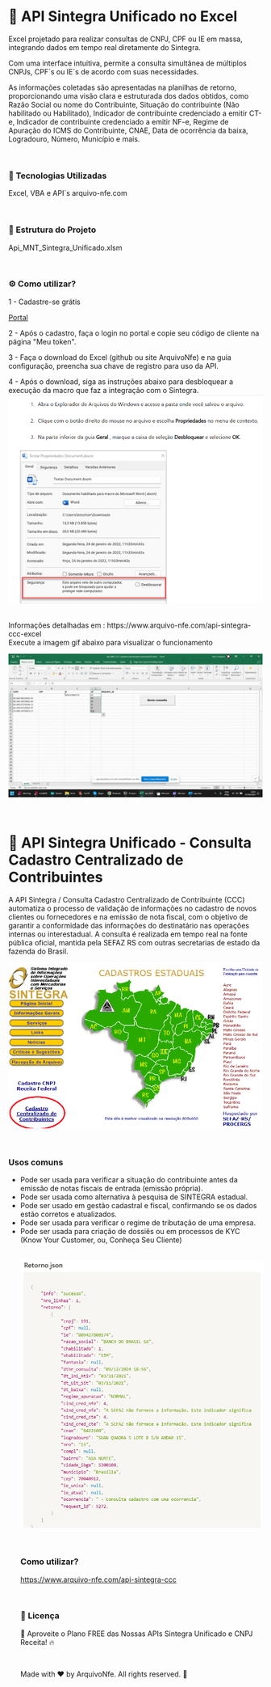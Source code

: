 <h1>📌 API Sintegra Unificado no Excel</h1>

Excel projetado para realizar consultas de CNPJ, CPF ou IE em massa, integrando dados em tempo real diretamente do Sintegra.

Com uma interface intuitiva, permite a consulta simultânea de múltiplos CNPJs, CPF´s ou IE´s de acordo com suas necessidades.

As informações coletadas são apresentadas na planilhas de retorno, proporcionando uma visão clara e estruturada dos dados obtidos, como Razão Social ou nome do Contribuinte, Situação do contribuinte (Não habilitado ou Habilitado), Indicador de contribuinte credenciado a emitir CT-e, Indicador de contribuinte credenciado a emitir NF-e, Regime de Apuração do ICMS do Contribuinte, CNAE, Data de ocorrência da baixa, Logradouro, Número, Município e mais.

<br>

<h3>🚀 Tecnologias Utilizadas</h3>

Excel, VBA e API´s arquivo-nfe.com

<br>

<h3>📂 Estrutura do Projeto</h3>

Api_MNT_Sintegra_Unificado.xlsm

<br>

<h3>⚙️ Como utilizar? </h3>

1 - Cadastre-se grátis 

[Portal](https://g120c7c9d7b60c3-mnt.adb.sa-vinhedo-1.oraclecloudapps.com/ords/r/wksp_mnt/anfe/login)

2 - Após o cadastro, faça o login no portal e copie seu código de cliente na página "Meu token".

3 - Faça o download do Excel (github ou site ArquivoNfe) e na guia configuração, preencha sua chave de registro para uso da API.

4 - Após o download, siga as instruções abaixo para desbloquear a execução da macro que faz a integração com o Sintegra. 
![Excel habilitar macro](habilitar_macro_excel.png)

<br>
Informaçôes detalhadas em :
https://www.arquivo-nfe.com/api-sintegra-ccc-excel

<br> 
Execute a imagem gif abaixo para visualizar o funcionamento

![funcionamento](Sintegra_ccc_excel.gif)
<!--<img src="Sintegra_ccc_excel.gif" width="80%" height="80%">-->

<br>

<h1>📌 API Sintegra Unificado - Consulta Cadastro Centralizado de Contribuintes</h1>

A API Sintegra / Consulta Cadastro Centralizado de Contribuinte (CCC) automatiza o processo de validação de informações no cadastro de novos clientes ou fornecedores e na emissão de nota fiscal, com o objetivo de garantir a conformidade das informações do destinatário nas operações internas ou interestadual. A consulta é realizada em tempo real na fonte pública oficial, mantida pela SEFAZ RS com outras secretarias de estado da fazenda do Brasil. 

![Sintegra](sintegra.png)

<br>

<h3>Usos comuns</h3>

<ul>
<li>  
Pode ser usada para verificar a situação do contribuinte antes da emissão de notas fiscais de entrada (emissão própria).
</li>
<li>  
Pode ser usada como alternativa à pesquisa de SINTEGRA estadual.
</li>
<li>
Pode ser usado em gestão cadastral e fiscal, confirmando se os dados estão corretos e atualizados.
</li>
<li>  
Pode ser usada para verificar o regime de tributação de uma empresa.
</li>
<li>
Pode ser usada para criação de dossiês ou em processos de KYC (Know Your Customer, ou, Conheça Seu Cliente)
</li>

<br>

![Retorno json](exemplo_ccc_retorno_json.png)

<br>

<h3>Como utilizar?</h3>

https://www.arquivo-nfe.com/api-sintegra-ccc

<br>

<h3>📝 Licença</h3>

🚀 Aproveite o Plano FREE das Nossas APIs Sintegra Unificado e CNPJ Receita! 🔥

<br>

Made with ❤️ by ArquivoNfe. All rights reserved.  🚀

